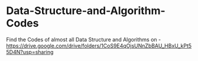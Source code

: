 # Data-Structure-and-Algorithm-Codes

Find the Codes of almost all Data Structure and Algorithms on - https://drive.google.com/drive/folders/1CoS9E4qOjsUNnZbBAU_HBxU_kPt55D4N?usp=sharing
